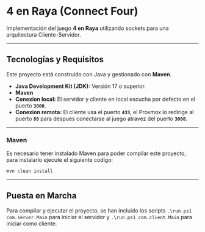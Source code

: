 # 4 en Raya (Connect Four)

Implementación del juego **4 en Raya** utilizando sockets para una arquitectura Cliente-Servidor.

---

## Tecnologías y Requisitos

Este proyecto está construido con Java y gestionado con **Maven**.

* **Java Development Kit (JDK):** Versión 17 o superior.
* **Maven**
* **Conexion local:** El servidor y cliente en local escucha por defecto en el puerto **`3000`**.
* **Conexion remota:** El  cliente usa el puerto **`433`**, el Proxmox lo redirige al puerto **`80`** para despues conectarse al juego atravez del puerto **`3000`**.

---


### Maven

Es necesario tener instalado Maven para poder compilar este proyecto, para instalarlo ejecute el siguiente codigo:

```bash
mvn clean install
```
---
##  Puesta en Marcha

Para compilar y ejecutar el proyecto, se han incluido los scripts `.\run.ps1 com.server.Main` para iniciar el servidor y `.\run.ps1 com.client.Main` para iniciar como cliente.
